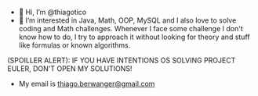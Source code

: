 - 👋 Hi, I’m @thiagotico
- 👀 I’m interested in Java, Math, OOP, MySQL and I also love to solve coding and Math challenges. Whenever I face some challenge I don't know how to do, I try to approach it without looking for theory and stuff like formulas or known algorithms.

(SPOILLER ALERT): 
IF YOU HAVE INTENTIONS OS SOLVING PROJECT EULER, DON'T OPEN MY SOLUTIONS!

- My email is thiago.berwanger@gmail.com
